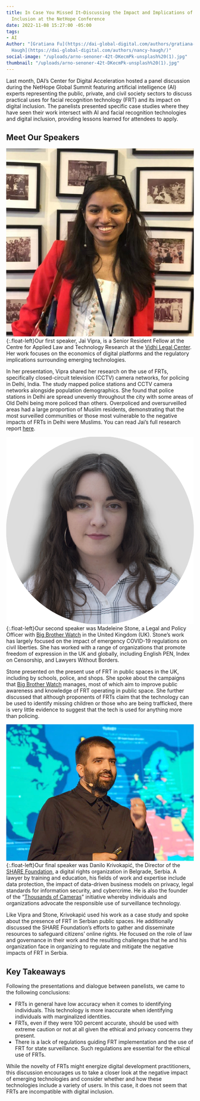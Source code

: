 ```yaml
---
title: In Case You Missed It—Discussing the Impact and Implications of AI on Digital
  Inclusion at the NetHope Conference
date: 2022-11-08 15:27:00 -05:00
tags:
- AI
Author: "[Gratiana Fu](https://dai-global-digital.com/authors/gratiana-fu/) and [Nancy
  Haugh](https://dai-global-digital.com/authors/nancy-haugh/)"
social-image: "/uploads/arno-senoner-42t-DKecmPk-unsplash%20(1).jpg"
thumbnail: "/uploads/arno-senoner-42t-DKecmPk-unsplash%20(1).jpg"
---
```


Last month, DAI’s Center for Digital Acceleration hosted a panel discussion during the NetHope Global Summit featuring artificial intelligence (AI) experts representing the public, private, and civil society sectors to discuss practical uses for facial recognition technology (FRT) and its impact on digital inclusion. The panelists presented specific case studies where they have seen their work intersect with AI and facial recognition technologies and digital inclusion, providing lessons learned for attendees to apply. 

<!--more--> 

## Meet Our Speakers

![Jai-Vipra-Picture-JNC.jpg](/uploads/Jai-Vipra-Picture-JNC.jpg){:.float-left}Our first speaker, Jai Vipra, is a Senior Resident Fellow at the Centre for Applied Law and Technology Research at the [Vidhi Legal Center](https://vidhilegalpolicy.in/). Her work focuses on the economics of digital platforms and the regulatory implications surrounding emerging technologies. 

In her presentation, Vipra shared her research on the use of FRTs, specifically closed-circuit television (CCTV) camera networks, for policing in Delhi, India. The study mapped police stations and CCTV camera networks alongside population demographics. She found that police stations in Delhi are spread unevenly throughout the city with some areas of Old Delhi being more policed than others. Overpoliced and oversurveilled areas had a large proportion of Muslim residents, demonstrating that the most surveilled communities or those most vulnerable to the negative impacts of FRTs in Delhi were Muslims. You can read Jai’s full research report [here](https://vidhilegalpolicy.in/research/the-use-of-facial-recognition-technology-for-policing-in-delhi/).

![maddie.png](/uploads/maddie.png){:.float-left}Our second speaker was Madeleine Stone, a Legal and Policy Officer with [Big Brother Watch](https://bigbrotherwatch.org.uk/) in the United Kingdom (UK). Stone’s work has largely focused on the impact of emergency COVID-19 regulations on civil liberties. She has worked with a range of organizations that promote freedom of expression in the UK and globally, including English PEN, Index on Censorship, and Lawyers Without Borders. 

Stone presented on the present use of FRT in public spaces in the UK, including by schools, police, and shops. She spoke about the campaigns that [Big Brother Watch](https://bigbrotherwatch.org.uk/) manages, most of which aim to improve public awareness and knowledge of FRT operating in public space. She further discussed that although proponents of FRTs claim that the technology can be used to identify missing children or those who are being trafficked, there is very little evidence to suggest that the tech is used for anything more than policing.

![danilo_podcast.jpg](/uploads/danilo_podcast.jpg){:.float-left}Our final speaker was Danilo Krivokapić, the Director of the [SHARE Foundation](https://www.sharefoundation.info/en/), a digital rights organization in Belgrade, Serbia. A lawyer by training and education, his fields of work and expertise include data protection, the impact of data-driven business models on privacy, legal standards for information security, and cybercrime. He is also the founder of the “[Thousands of Cameras](https://privacyinternational.org/case-study/3967/thousands-cameras-citizen-response-mass-biometric-surveillance)” initiative whereby individuals and organizations advocate the responsible use of surveillance technology.

Like Vipra and Stone, Krivokapić used his work as a case study and spoke about the presence of FRT in Serbian public spaces. He additionally discussed the SHARE Foundation’s efforts to gather and disseminate resources to safeguard citizens’ online rights. He focused on the role of law and governance in their work and the resulting challenges that he and his organization face in organizing to regulate and mitigate the negative impacts of FRT in Serbia.

## Key Takeaways

Following the presentations and dialogue between panelists, we came to the following conclusions: 

* FRTs in general have low accuracy when it comes to identifying individuals. This technology is more inaccurate when identifying individuals with marginalized identities.
* FRTs, even if they were 100 percent accurate, should be used with extreme caution or not at all given the ethical and privacy concerns they present. 
* There is a lack of regulations guiding FRT implementation and the use of FRT for state surveillance. Such regulations are essential for the ethical use of FRTs. 

While the novelty of FRTs might energize digital development practitioners, this discussion encourages us to take a closer look at the negative impact of emerging technologies and consider whether and how these technologies include a variety of users. In this case, it does not seem that FRTs are incompatible with digital inclusion.